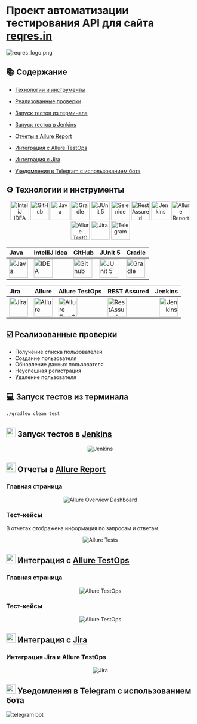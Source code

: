 
<h1 >Проект автоматизации тестирования API для сайта <a href="https://reqres.in/ ">reqres.in</a></h1>

![reqres_logo.png](media/logo/reqres_logo.png)

## :books: Содержание

* <a href="#tools">Технологии и инструменты</a>

* <a href="#cases">Реализованные проверки</a>

* <a href="#console">Запуск тестов из терминала</a>

* <a href="#jenkins">Запуск тестов в Jenkins</a>

* <a href="#allure">Отчеты в Allure Report</a>

* <a href="#allure-testops">Интеграция с Allure TestOps</a>

* <a href="#jira">Интеграция с Jira</a>

* <a href="#telegram">Уведомления в Telegram с использованием бота</a>

<a id="tools"></a>
## :gear: Технологии и инструменты



<div align="center">
<a href="https://www.jetbrains.com/idea/"><img alt="InteliJ IDEA" height="50" src="media/logo/Intelij_IDEA.svg" width="50"/></a>
<a href="https://github.com/"><img alt="GitHub" height="50" src="media/logo/GitHub.png" width="50"/></a>  
<a href="https://www.java.com/"><img alt="Java" height="50" src="media/logo/Java.svg" width="50"/></a>
<a href="https://gradle.org/"><img alt="Gradle" height="50" src="media/logo/Gradle.svg" width="50"/></a>  
<a href="https://junit.org/junit5/"><img alt="JUnit 5" height="50" src="media/logo/JUnit5.svg" width="50"/></a>
<a href="https://selenide.org/"><img alt="Selenide" height="50" src="media/logo/Selenide.png" width="50"/></a>
<a href="https://rest-assured.io/"><img alt="RestAssured" height="50" src="media/logo/RestAssured.svg" width="50"/></a>
<a href="https://www.jenkins.io/"><img alt="Jenkins" height="50" src="media/logo/Jenkins.svg" width="50"/></a>
<a href="https://github.com/allure-framework/"><img alt="Allure Report" height="50" src="media/logo/Allure_Reports.svg" width="50"/></a>
<a href="https://qameta.io/"><img alt="Allure TestOps" height="50" src="media/logo/Allure_TO.svg" width="50"/></a>
<a href="https://www.atlassian.com/software/jira"><img alt="Jira" height="50" src="media/logo/Jira.svg" width="50"/></a>  
<a href="https://telegram.org/"><img alt="Telegram" height="50" src="media/logo/Telegram.svg" width="50"/></a>
</div>







| Java                                                                                                    | IntelliJ Idea                                                                                                                | GitHub                                                                                                    | JUnit 5                                                                                                          | Gradle                                                                                                    |
|:--------------------------------------------------------------------------------------------------------|------------------------------------------------------------------------------------------------------------------------------|-----------------------------------------------------------------------------------------------------------|------------------------------------------------------------------------------------------------------------------|-----------------------------------------------------------------------------------------------------------|
| <a href="https://www.java.com/"><img src="media/logo/Java.svg" width="50" height="50"  alt="Java"/></a> | <a id ="tech" href="https://www.jetbrains.com/idea/"><img src="media/logo/Intelij_IDEA.svg" width="50" height="50"  alt="IDEA"/></a> | <a href="https://github.com/"><img src="media/logo/GitHub.svg" width="50" height="50"  alt="Github"/></a> | <a href="https://junit.org/junit5/"><img src="media/logo/JUnit5.svg" width="50" height="50"  alt="JUnit 5"/></a> | <a href="https://gradle.org/"><img src="media/logo/Gradle.svg" width="50" height="50"  alt="Gradle"/></a> |


| Jira                                                                                                                         | Allure                                                                                                                    | Allure TestOps                                                                                                             | REST Assured                                                                                                             |                                                                                                         Jenkins |
|:-----------------------------------------------------------------------------------------------------------------------------|---------------------------------------------------------------------------------------------------------------------------|----------------------------------------------------------------------------------------------------------------------------|--------------------------------------------------------------------------------------------------------------------------|----------------------------------------------------------------------------------------------------------------:|
| <a href="https://www.atlassian.com/ru/software/jira"><img src="media/logo/Jira.svg" width="50" height="50"  alt="Jira"/></a> | <a href="https://github.com/allure-framework"><img src="media/logo/Allure_Report.svg" width="50" height="50"  alt="Allure"/></a> | <a href="https://qameta.io/"><img src="media/logo/Allure_TO.svg" width="50" height="50"  alt="Allure TestOps"/></a> | <a href="https://rest-assured.io/"><img src="media/logo/RestAssured.svg" width="50" height="50"  alt="RestAssured"/></a> |<a href="https://www.jenkins.io/"><img src="media/logo/Jenkins.svg" width="50" height="50"  alt="Jenkins"/></a> |

<a id="cases"></a>
## :ballot_box_with_check: Реализованные проверки

-  Получение списка пользователей
-  Создание пользователя
-  Обновление данных пользователя
-  Неуспешная регистрация
-  Удаление пользователя

<a id="console"></a>
## :computer: Запуск тестов из терминала

```bash
./gradlew clean test
```

<a id="jenkins"></a>
## <img src="media/logo/Jenkins.svg" width="25" height="25"/></a> Запуск тестов в [Jenkins](https://jenkins.autotests.cloud/job/final_project_api/)

<p align="center">
<a><img title="Jenkins Job" src="media/screenshots/JenkinsScreenMain.png" alt="Jenkins"/></a>
</p>

<a id="allure"></a>
## <img src="media/logo/Allure_Report.svg" width="25" height="25"/></a> Отчеты в [Allure Report](https://jenkins.autotests.cloud/job/final_project_api/allure/)

### Главная страница

<p align="center">
<img title="Allure Overview Dashboard" src="media/screenshots/AllureScreenMain.png">
</p>

### Тест-кейсы

В отчетах отображена информация по запросам и ответам.

<p align="center">
<img title="Allure Tests" src="media/screenshots/AllureScreenTestCases.png">
</p>

<a id="allure-testops"></a>
## <img src="media/logo/Allure_TO.svg" width="25" height="25"/></a> Интеграция с [Allure TestOps](https://allure.autotests.cloud/project/3663/dashboards)


### Главная страница

<p align="center">
<img title="Allure TestOps" src="media/screenshots/TestOpsDashboard.png">
</p>


### Тест-кейсы

<p align="center">
<img title="Allure TestOps" src="media/screenshots/TestOpsTestCases.png">
</p>


<a id="jira"></a>
## <img src="media/logo/Jira.svg" width="25" height="25"/></a> Интеграция с [Jira](https://jira.autotests.cloud/browse/HOMEWORK-879)

### Интеграция Jira и Allure TestOps
<p align="center">
<img title="Jira" src="media/screenshots/JiraScreen.png">
</p>


<a id="telegram"></a>
## <img src="media/logo/Telegram.svg" width="25" height="25"/></a> Уведомления в Telegram с использованием бота

<p >
<img title="telegram bot" src="media/screenshots/TelegramScreen.png">
</p>